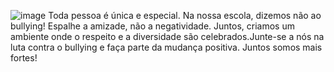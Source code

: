 ![image](https://github.com/leozin1402/Leozin-007/assets/147088035/1129147c-5f43-4142-bbb9-1cce5dd32b27)
Toda pessoa é única e especial. Na nossa escola, dizemos não ao bullying! Espalhe a amizade, não a negatividade. Juntos, criamos um ambiente onde o respeito e a diversidade são celebrados.Junte-se a nós na luta contra o bullying e faça parte da mudança positiva. Juntos somos mais fortes!
